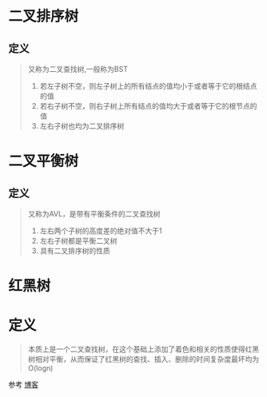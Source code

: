 # 二叉排序树 

## 定义  

> 又称为二叉查找树,一般称为BST
>
> 1. 若左子树不空，则左子树上的所有结点的值均小于或者等于它的根结点的值  
> 2. 若右子树不空，则右子树上所有结点的值均大于或者等于它的根节点的值  
> 3. 左右子树也均为二叉排序树



# 二叉平衡树  

## 定义  

> 又称为AVL，是带有平衡条件的二叉查找树  
>
> 1. 左右两个子树的高度差的绝对值不大于1 
> 2. 左右子树都是平衡二叉树  
> 3. 具有二叉排序树的性质   



# 红黑树  

# 定义 

> 本质上是一个二叉查找树，在这个基础上添加了着色和相关的性质使得红黑树相对平衡，从而保证了红黑树的查找、插入、删除的时间复杂度最坏均为O(logn)  

参考 [博客](https://github.com/julycoding/The-Art-Of-Programming-By-July/blob/master/ebook/zh/03.01.md)
